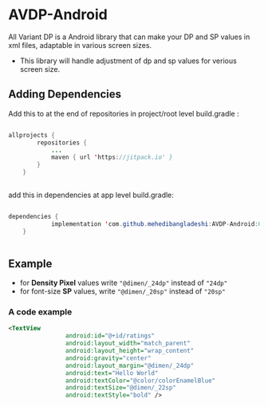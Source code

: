 # AVDP-Android
All Variant DP is a Android library that can make your DP and SP values in xml files, adaptable in various screen sizes. 

- This library will handle adjustment of dp and sp values for verious screen size.   

## Adding Dependencies

Add this to at the end of repositories in project/root level build.gradle :  

```java

allprojects {
		repositories {
			...
			maven { url 'https://jitpack.io' }
		}
	}
  
```

add this in dependencies at app level build.gradle:

```java

dependencies {
	        implementation 'com.github.mehedibangladeshi:AVDP-Android:0.1.0'
	}
  
```

## Example

- for <b>Density Pixel</b> values write `"@dimen/_24dp"` instead of `"24dp"`
- for font-size <b>SP</b> values, write `"@dimen/_20sp"` instead of `"20sp"`


### A code example
``` xml
<TextView
                android:id="@+id/ratings"
                android:layout_width="match_parent"
                android:layout_height="wrap_content"
                android:gravity="center"
                android:layout_margin="@dimen/_24dp"
                android:text="Hello World"
                android:textColor="@color/colorEnamelBlue"
                android:textSize="@dimen/_22sp"
                android:textStyle="bold" />
```
